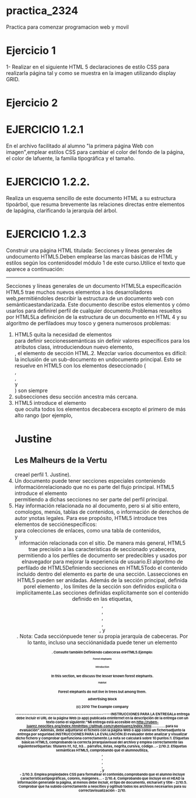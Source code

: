 # practica_2324
Practica para comenzar programacion web y movil


# Ejercicio 1

1- Realizar en el siguiente HTML 5 declaraciones de estilo CSS para realizarla página tal y como se muestra en la imagen utilizando display GRID.

# Ejercicio 2


# EJERCICIO 1.2.1 
En el archivo facilitado al alumno "la primera página Web con imagen",emplear estilos CSS para cambiar el color del fondo de la página, el color de lafuente, la familia tipográfica y el tamaño.

# EJERCICIO 1.2.2. 
Realiza un esquema sencillo de este documento HTML a su estructura tipoárbol, que resuma brevemente las relaciones directas entre elementos de lapágina, clarificando la jerarquía del árbol.

# EJERCICIO 1.2.3 
Construir una página HTML titulada: Secciones y líneas generales de undocumento HTML5.Deben emplearse las marcas básicas de HTML y estilos según los contenidosdel módulo 1 de este curso.Utilice el texto que aparece a continuación:

------------------------------------------------------------

Secciones y líneas generales de un documento HTML5La especificación HTML5 trae muchos nuevos elementos a los desarrolladores web,permitiéndoles describir la estructura de un documento web con semánticaestandarizada. Este documento describe estos elementos y cómo usarlos para definirel perfil de cualquier documento.Problemas resueltos por HTML5La definición de la estructura de un documento en HTML 4 y su algoritmo de perfiladoes muy tosco y genera numerosos problemas:
1. HTML5 quita la necesidad de elementos <div> para definir seccionessemánticas sin definir valores específicos para los atributos class, introduciendoun nuevo elemento, <section>, el elemento de sección HTML.2. Mezclar varios documentos es difícil: la inclusión de un sub-documento en undocumento principal. Esto se resuelve en HTML5 con los elementos deseccionado (<article>, <section>, <nav> y <aside>) son siempre
2. subsecciones desu sección ancestra más cercana.
3. HTML5 introduce el elemento <hgroup> que oculta todos los elementos decabecera excepto el primero de más alto rango (por ejemplo,<hgroup><h1>Justine</h1><h2>Les Malheurs de la Vertu</h2></hgroup> creael perfil 1. Justine).
4. Un documento puede tener secciones especiales conteniendo informaciónrelacionado que no es parte del flujo principal. HTML5 introduce el elemento<aside> permitiendo a dichas secciones no ser parte del perfil principal.
5. Hay información relacionada no al documento, pero si al sitio entero, comologos, menús, tablas de contenidos, o información de derechos de autor ynotas legales. Para ese propósito, HTML5 introduce tres elementos de secciónespecíficos: <nav> para colecciones de enlaces, como una tabla de contenidos,<footer> y <header> información relacionada con el sitio.
De manera más general, HTML5 trae precisión a las características de seccionado ycabecera, permitiendo a los perfiles de documento ser predecibles y usados por elnavegador para mejorar la experiencia de usuario.El algoritmo de perfilado de HTML5Definiendo secciones en HTML5Todo el contenido incluido dentro del elemento <body> es parte de una sección. Lassecciones en HTML5 pueden ser anidadas. Además de la sección principal, definida porel elemento <body>, los límites de la sección son definidos explícita o implícitamente.Las secciones definidas explícitamente son el contenido definido en las etiquetas<body>, <section>, <article>, <aside>, <footer>, <header>, y <nav>. Nota: Cada secciónpuede tener su propia jerarquía de cabeceras. Por lo tanto, incluso una secciónanidada puede tener un elemento <h1>. Consulte también Definiendo cabeceras enHTML5.Ejemplo:<section><h1>Forest elephants</h1><section><h1>Introduction</h1><p>In this section, we discuss the lesser known forest elephants.</section><section><h1>Habitat</h1><p>Forest elephants do not live in trees but among them.</section><aside><p>advertising block</aside></section><footer><p>(c) 2010 The Example company</footer>------------------------------------------------------------INSTRUCCIONES PARA LA ENTREGALa entrega debe incluir el URL de la página Web (o app) publicada enInternet en la descripción de la entrega con un texto como el siguiente:"Mi entrega está accesible en:http://ruben-juarez.neocities.org/index.htmlhttps://github.com/rubenjuarez/index.html............
para su evaluación".Además, debe adjuntarse el fichero con la página Web o app como un ficheroadjunto la entrega por seguridad.INSTRUCCIONES PARA LA EVALUACIÓN.El evaluador debe analizar y visualizar dicho fichero y comprobar quefunciona correctamente.La nota se calculará sobre 10 puntos:1. Etiquetas básicas HTML5, comprobando la correcta jerarquíavisual del archivo y emplea correctamente las siguientesetiquetas: titulares h1, h2, h3... párrafos, listas, negrita,cursiva, código...- 2/10.2. Etiquetas semánticas HTML5, comprobando que el alumnoutiliza, <section>, <article>, <aside>, <footer>, <header>, y<nav>- 2/10.3. Emplea propiedades CSS para formatear el contenido,comprobando que el alumno incluye característicastipográficas, colores, márgenes... - 2/10.4. Comprobando que incluye en el HEAD la información generalde la página, al menos debe incluir, el tipo de documento, elcharset y title - 2/10.5. Comprobar que ha subido correctamente a neocities y ogithub todos los archivos necesarios para su correctavisualización - 2/10.
